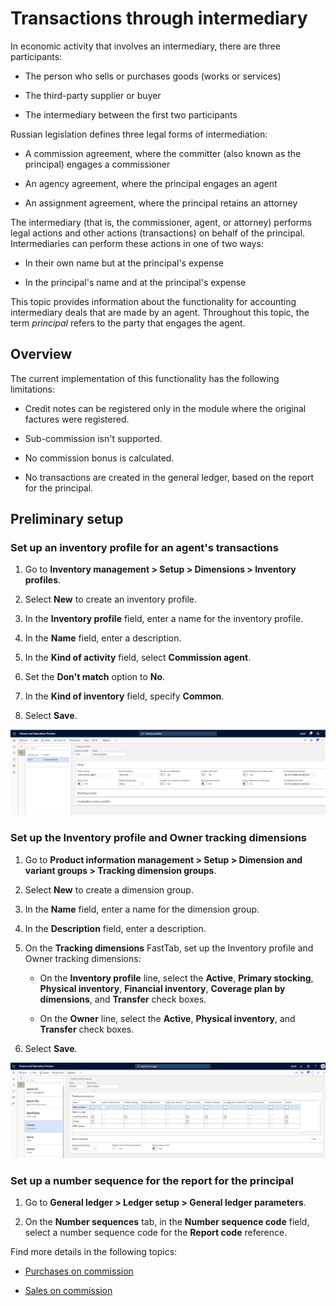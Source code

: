 Transactions through intermediary 
==================================

In economic activity that involves an intermediary, there are three
participants:

-   The person who sells or purchases goods (works or services)

-   The third-party supplier or buyer

-   The intermediary between the first two participants

Russian legislation defines three legal forms of intermediation:

-   A commission agreement, where the committer (also known as the principal)
    engages a commissioner

-   An agency agreement, where the principal engages an agent

-   An assignment agreement, where the principal retains an attorney

The intermediary (that is, the commissioner, agent, or attorney) performs legal
actions and other actions (transactions) on behalf of the principal.
Intermediaries can perform these actions in one of two ways:

-   In their own name but at the principal's expense

-   In the principal's name and at the principal's expense

This topic provides information about the functionality for accounting
intermediary deals that are made by an agent. Throughout this topic, the term
*principal* refers to the party that engages the agent.

Overview
--------

The current implementation of this functionality has the following limitations:

-   Credit notes can be registered only in the module where the original
    factures were registered.

-   Sub-commission isn't supported.

-   No commission bonus is calculated.

-   No transactions are created in the general ledger, based on the report for
    the principal.

Preliminary setup
-----------------

### Set up an inventory profile for an agent's transactions

1.  Go to **Inventory management \> Setup \> Dimensions \> Inventory profiles**.

2.  Select **New** to create an inventory profile.

3.  In the **Inventory profile** field, enter a name for the inventory profile.

4.  In the **Name** field, enter a description.

5.  In the **Kind of activity** field, select **Commission agent**.

6.  Set the **Don't match** option to **No**.

7.  In the **Kind of inventory** field, specify **Common**.

8.  Select **Save**.

![](media/1_Inventory_profiles.jpg)

### Set up the Inventory profile and Owner tracking dimensions

1.  Go to **Product information management \> Setup \> Dimension and variant
    groups \> Tracking dimension groups**.

2.  Select **New** to create a dimension group.

3.  In the **Name** field, enter a name for the dimension group.

4.  In the **Description** field, enter a description.

5.  On the **Tracking dimensions** FastTab, set up the Inventory profile and
    Owner tracking dimensions:

    -   On the **Inventory profile** line, select the **Active**, **Primary
        stocking**, **Physical inventory**, **Financial inventory**, **Coverage plan
        by dimensions**, and **Transfer** check boxes.

    -   On the **Owner** line, select the **Active**, **Physical inventory**, and
        **Transfer** check boxes.

6.  Select **Save**.

![](media/2_Tracking_dimension_groups.jpg)

### Set up a number sequence for the report for the principal

1.  Go to **General ledger \> Ledger setup \> General ledger parameters**.

2.  On the **Number sequences** tab, in the **Number sequence code** field,
    select a number sequence code for the **Report code** reference.

Find more details in the following topics:

-   [Purchases on commission](rus-purchases-on-commission.md)

-   [Sales on commission](rus-sales-on-commission.md)

